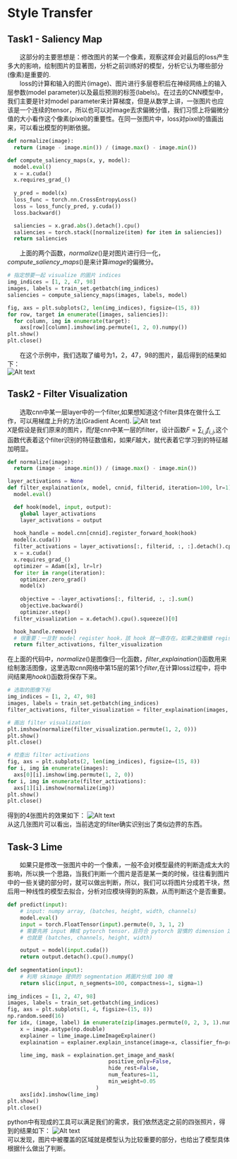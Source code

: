 # Style Transfer
## Task1 - Saliency Map  
&emsp;&emsp;这部分的主要思想是：修改图片的某一个像素，观察这样会对最后的loss产生多大的影响，绘制图片的显著图，分析之前训练好的模型，分析它认为哪些部分(像素)是重要的.  
&emsp;&emsp;loss的计算和输入的图片(image)、图片进行多层卷积后在神经网络上的输入层参数(model parameter)以及最后预测的标签(labels)。在过去的CNN模型中，我们主要是针对model parameter来计算梯度，但是从数学上讲，一张图片也应该是一个连续的tensor，所以也可以对image去求偏微分值，我们习惯上将偏微分值的大小看作这个像素(pixel)的重要性。在同一张图片中，loss对pixel的值画出来，可以看出模型的判断依据。
```python
def normalize(image):
  return (image - image.min()) / (image.max() - image.min())

def compute_saliency_maps(x, y, model):
  model.eval()
  x = x.cuda()
  x.requires_grad_()
  
  y_pred = model(x)
  loss_func = torch.nn.CrossEntropyLoss()
  loss = loss_func(y_pred, y.cuda())
  loss.backward()

  saliencies = x.grad.abs().detach().cpu()
  saliencies = torch.stack([normalize(item) for item in saliencies])
  return saliencies
```
&emsp;&emsp;上面的两个函数，$normalize()$是对图片进行归一化，$compute\_saliency\_maps()$是来计算$image$的偏微分。
```python
# 指定想要一起 visualize 的圖片 indices
img_indices = [1, 2, 47, 98]
images, labels = train_set.getbatch(img_indices)
saliencies = compute_saliency_maps(images, labels, model)

fig, axs = plt.subplots(2, len(img_indices), figsize=(15, 8))
for row, target in enumerate([images, saliencies]):
  for column, img in enumerate(target):
    axs[row][column].imshow(img.permute(1, 2, 0).numpy())
plt.show()
plt.close()
```
&emsp;&emsp;在这个示例中，我们选取了编号为1，2，47，98的图片，最后得到的结果如下：  
![Alt text](https://img-blog.csdnimg.cn/20201104205653537.png?x-oss-process=image/watermark,type_ZmFuZ3poZW5naGVpdGk,shadow_10,text_aHR0cHM6Ly9ibG9nLmNzZG4ubmV0L3dlaXhpbl80MjEzMDMwMA==,size_16,color_FFFFFF,t_70#pic_center)  
## Task2 - Filter Visualization
&emsp;&emsp;选取cnn中某一层layer中的一个filter,如果想知道这个filter具体在做什么工作，可以用梯度上升的方法(Gradient Acent).
![Alt text](https://img-blog.csdnimg.cn/20201104205653173.png?x-oss-process=image/watermark,type_ZmFuZ3poZW5naGVpdGk,shadow_10,text_aHR0cHM6Ly9ibG9nLmNzZG4ubmV0L3dlaXhpbl80MjEzMDMwMA==,size_16,color_FFFFFF,t_70#pic_center)   
$X$是假设是我们原来的图片，而$f$是cnn中某一层的filter，设计函数$F=\sum_{i,j}f_{i,j}$,这个函数代表着这个filter识别的特征数值和，如果$F$越大，就代表着它学习到的特征越加明显。
```python
def normalize(image):
  return (image - image.min()) / (image.max() - image.min())

layer_activations = None
def filter_explaination(x, model, cnnid, filterid, iteration=100, lr=1):
  model.eval()

  def hook(model, input, output):
    global layer_activations
    layer_activations = output
  
  hook_handle = model.cnn[cnnid].register_forward_hook(hook)
  model(x.cuda())
  filter_activations = layer_activations[:, filterid, :, :].detach().cpu()
  x = x.cuda()
  x.requires_grad_()
  optimizer = Adam([x], lr=lr)
  for iter in range(iteration):
    optimizer.zero_grad()
    model(x)
    
    objective = -layer_activations[:, filterid, :, :].sum()
    objective.backward()
    optimizer.step()
  filter_visualization = x.detach().cpu().squeeze()[0]

  hook_handle.remove()
  # 很重要：一旦對 model register hook，該 hook 就一直存在。如果之後繼續 register 更多 hook
  return filter_activations, filter_visualization
```
在上面的代码中，$normalize()$是图像归一化函数，$filter\_explaination()$函数用来绘制激活图像，这里选取cnn网络中第15层的第1个$filter$,在计算loss过程中，将中间结果用$hook()$函数将保存下来。
```python
# 选取的图像下标
img_indices = [1, 2, 47, 98]
images, labels = train_set.getbatch(img_indices)
filter_activations, filter_visualization = filter_explaination(images, model, cnnid=15, filterid=0, iteration=100, lr=0.1)

# 画出 filter visualization
plt.imshow(normalize(filter_visualization.permute(1, 2, 0)))
plt.show()
plt.close()

# 检查出 filter activations
fig, axs = plt.subplots(2, len(img_indices), figsize=(15, 8))
for i, img in enumerate(images):
  axs[0][i].imshow(img.permute(1, 2, 0))
for i, img in enumerate(filter_activations):
  axs[1][i].imshow(normalize(img))
plt.show()
plt.close()
```
得到的4张图片的效果如下：
![Alt text](https://img-blog.csdnimg.cn/20201104205653488.png?x-oss-process=image/watermark,type_ZmFuZ3poZW5naGVpdGk,shadow_10,text_aHR0cHM6Ly9ibG9nLmNzZG4ubmV0L3dlaXhpbl80MjEzMDMwMA==,size_16,color_FFFFFF,t_70#pic_center)  
从这几张图片可以看出，当前选定的filter确实识别出了类似边界的东西。
## Task-3 Lime  
&emsp;&emsp;如果只是修改一张图片中的一个像素，一般不会对模型最终的判断造成太大的影响，所以换一个思路，当我们判断一个图片是否是某一类的时候，往往看到图片中的一些关键的部分时，就可以做出判断，所以，我们可以将图片分成若干块，然后用一种线性的模型去拟合，分析对应模块得到的系数，从而判断这个是否重要。
```python
def predict(input):
    # input: numpy array, (batches, height, width, channels)                                                
    model.eval()                                                                                                                                                             
    input = torch.FloatTensor(input).permute(0, 3, 1, 2)                                                                                                            
    # 需要先將 input 轉成 pytorch tensor，且符合 pytorch 習慣的 dimension 定義
    # 也就是 (batches, channels, height, width)

    output = model(input.cuda())                                                                                                                                             
    return output.detach().cpu().numpy()                                                                                                                              
                                                                                                                                                                  
def segmentation(input):
    # 利用 skimage 提供的 segmentation 將圖片分成 100 塊                                                                                                                                      
    return slic(input, n_segments=100, compactness=1, sigma=1)                                                                                                              
                                                                                                                                                                             
img_indices = [1, 2, 47, 98]
images, labels = train_set.getbatch(img_indices)
fig, axs = plt.subplots(1, 4, figsize=(15, 8))                                                                                                                                                                 
np.random.seed(16)                                                                                                                     
for idx, (image, label) in enumerate(zip(images.permute(0, 2, 3, 1).numpy(), labels)):                                                                                                                                    
    x = image.astype(np.double)
    explainer = lime_image.LimeImageExplainer()                                                                                                                              
    explaination = explainer.explain_instance(image=x, classifier_fn=predict, segmentation_fn=segmentation)

    lime_img, mask = explaination.get_image_and_mask(                                                                                     label=label.item(),                                                                                                                           
                                positive_only=False,                                                                                                                         
                                hide_rest=False,                                                                                                                             
                                num_features=11,                                                                                                                              
                                min_weight=0.05                                                                                                                              
                            )
    axs[idx].imshow(lime_img)
plt.show()
plt.close()
```
python中有现成的工具可以满足我们的需求，我们依然选定之前的四张照片，得到的结果如下： 
![Alt text](https://img-blog.csdnimg.cn/20201104205653387.png?x-oss-process=image/watermark,type_ZmFuZ3poZW5naGVpdGk,shadow_10,text_aHR0cHM6Ly9ibG9nLmNzZG4ubmV0L3dlaXhpbl80MjEzMDMwMA==,size_16,color_FFFFFF,t_70#pic_center)  
可以发现，图片中被覆盖的区域就是模型认为比较重要的部分，也给出了模型具体根据什么做出了判断。